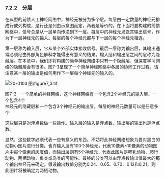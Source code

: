### 7.2.2　分层

在典型的前馈人工神经网络中，神经元被分为多个层。每层由一定数量的神经元排成行或列构成，是行还是列由示意图而定，两者是等价的。在下面将要构建的前馈网络中，信号总是从一层单向传递到下一层。每层中的神经元发送其输出信号，作为下一层神经元的输入。每层的每个神经元都与下一层的每个神经元相连。

第一层称为输入层，它从某个外部实体接收信号。最后一层称为输出层，其输出通常必须经由外部角色解释才能得出有意义的结果。输入层和输出层之间的层称为隐藏层。在本章中，我们即将构建的简单神经网络中只有一个隐藏层，但深度学习网络的隐藏层会有很多。图7-3呈现了一个简单神经网络中各层的协同工作过程。请注意某一层的输出是如何用作下一层每个神经元的输入的。

![20-0103 图\figure7_3.tif](../0-Assets/Epubook/算法精粹：经典计算机科学问题的%20Python%20实现%20(David%20Kopec%20[Kopec,%20David])%20(Z-Library)/images/00041.jpeg)

图7-3　一个简单的神经网络，这个神经网络有一个包含2个神经元的输入层、一个包含4个  
神经元的隐藏层和一个包含3个神经元的输出层。每层的神经元数量可以是任意多个

这些层只是对浮点数做一些操作。输入层的输入是浮点数，输出层的输出也是浮点数。

显然，这些数字必须代表一些有意义的东西。不妨将此神经网络想象为要对黑白的动物小图片进行分类。也许输入层有100个神经元，代表10像素×10像素的动物图片中每个像素的灰度值，而输出层则有5个神经元，代表此图片是哺乳动物、爬行动物、两栖动物、鱼类或鸟类的可能性。最终的分类可以由浮点数输出值最大的那个输出神经元来确定。假设输出数值分别为0.24、0.65、0.70、0.12和0.21，则此图片将被确定为两栖动物。